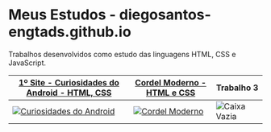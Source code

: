 # Meus Estudos - diegosantos-engtads.github.io

Trabalhos desenvolvidos como estudo das linguagens HTML, CSS e JavaScript.

| [1º Site - Curiosidades do Android - HTML, CSS](https://github.com/diegosantos-engtads/diegosantos-engtads.github.io/tree/main/01-estudos-html-css/01-site-curiosidade-do-android) | [Cordel Moderno - HTML e CSS](https://diegosantos-engtads.github.io/01-estudos-html-css/03-site-cordel/index.html) | Trabalho 3 |
|------------|------------|------------|
| <a href="https://github.com/diegosantos-engtads/diegosantos-engtads.github.io/tree/main/01-estudos-html-css/01-site-curiosidade-do-android" target="_blank"><img src="https://diegosantos-engtads.github.io/01-estudos-html-css/01-site-curiosidade-do-android/imagens/dan-droids.png" alt="Curiosidades do Android" style="max-width:600px; max-height:300px;"></a> | <a href="https://diegosantos-engtads.github.io/01-estudos-html-css/03-site-cordel/index.html" target="_blank"><img src="https://diegosantos-engtads.github.io/01-estudos-html-css/03-site-cordel/imagens-cordel/background001.jpg" alt="Cordel Moderno" style="max-width:600px; max-height:300px;"></a> | ![Caixa Vazia](https://via.placeholder.com/600x300.png?text=Trabalho+3) |

